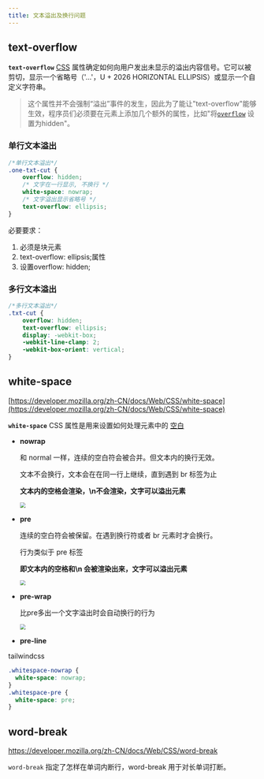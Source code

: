 ```yaml
---
title: 文本溢出及换行问题
---
```


## text-overflow

**`text-overflow`** [CSS](https://developer.mozilla.org/zh-CN/docs/Web/CSS/text-overflow) 属性确定如何向用户发出未显示的溢出内容信号。它可以被剪切，显示一个省略号（'...'，U + 2026 HORIZONTAL ELLIPSIS）或显示一个自定义字符串。

> 这个属性并不会强制“溢出”事件的发生，因此为了能让"text-overflow"能够生效，程序员们必须要在元素上添加几个额外的属性，比如"将[`overflow`](https://developer.mozilla.org/zh-CN/docs/Web/CSS/overflow) 设置为hidden"。

### 单行文本溢出

```css
/*单行文本溢出*/
.one-txt-cut {
    overflow: hidden;
    /* 文字在一行显示, 不换行 */
    white-space: nowrap;
    /* 文字溢出显示省略号 */
    text-overflow: ellipsis;
}
```

必要要求：

1. 必须是块元素
2. text-overflow: ellipsis;属性
3. 设置overflow: hidden;

### 多行文本溢出

```css
/*多行文本溢出*/
.txt-cut {
    overflow: hidden;
    text-overflow: ellipsis;
    display: -webkit-box;
    -webkit-line-clamp: 2;
    -webkit-box-orient: vertical;
}
```



## white-space

[https://developer.mozilla.org/zh-CN/docs/Web/CSS/white-space](https://developer.mozilla.org/zh-CN/docs/Web/CSS/white-space)

**`white-space`** CSS 属性是用来设置如何处理元素中的 [空白 ](https://developer.mozilla.org/en-US/docs/Glossary/Whitespace)

- **nowrap**

  和 normal 一样，连续的空白符会被合并。但文本内的换行无效。

  文本不会换行，文本会在在同一行上继续，直到遇到 br 标签为止

  **文本内的空格会渲染，\n不会渲染，文字可以溢出元素**

  <img src="https://minimax-1256590847.cos.ap-shanghai.myqcloud.com/img/20220425115657.png" style="zoom:67%;" />

- **pre**

  连续的空白符会被保留。在遇到换行符或者 br 元素时才会换行。

  行为类似于 pre 标签
  
  **即文本内的空格和\n 会被渲染出来，文字可以溢出元素**
  
  <img src="https://minimax-1256590847.cos.ap-shanghai.myqcloud.com/img/20220425115544.png" style="zoom:67%;" />

- **pre-wrap**

  比pre多出一个文字溢出时会自动换行的行为

  <img src="https://minimax-1256590847.cos.ap-shanghai.myqcloud.com/img/20220425120741.png" style="zoom:67%;" />
  
- **pre-line**

  

tailwindcss

```css
.whitespace-nowrap {
  white-space: nowrap;
}
.whitespace-pre	{
  white-space: pre;
}
```



## word-break

https://developer.mozilla.org/zh-CN/docs/Web/CSS/word-break

`word-break` 指定了怎样在单词内断行，word-break 用于对长单词打断。

